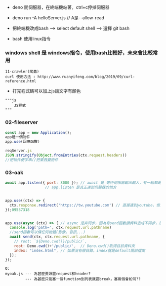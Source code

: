 * deno 開伺服器，在終端機站著，ctrl+c停掉伺服器
* deno run -A helloServer.js   // A是--allow-read

* 把終端機改成bash --> select default shell --> 選擇 git bash
* bash 使用linux指令
  
### windows shell 是 windows指令，使用bash比較好，未來會比較常用
  
```
11-crawler(爬蟲)
curl 使用方法 : http://www.ruanyifeng.com/blog/2019/09/curl-reference.html
```

* 打完程式碼可以加上js讓文字有顏色
  
```
"""js
	JS程式
"""
```

### 02-fileserver

```js
const app = new Application();
app是一個物件
app.use(回應函數)

reqServer.js
JSON.stringify(Object.fromEntries(ctx.request.headers)) 
//把物件便字串//把東西變物件
```

### 03-oak

```js
await app.listen({ port: 8000 }); // await 是 等待伺服器輸出輸入，有一組都是表達這種，後面會說
				  // app.listen 是真正連到伺服器的地方


app.use((ctx) => {
  ctx.response.redirect('https://tw.youtube.com') // 直接連到youtube，但會經過我們的網站(fast)
});09537318


app.use(async (ctx) => { // async 是非同步，因為有send函數讀資料造成不同步，所以要加，，也要加await
  console.log('path=', ctx.request.url.pathname)
  //send函數可以傳任何物體(影像，音訊...)
  await send(ctx, ctx.request.url.pathname, {
    // root: `${Deno.cwd()}/public/`,
    root: Deno.cwd()+'/public/',  // Deno.cwd()取得目前資料夾
    index: "index.html", // 如果沒有根目錄，index就是default開啟檔案
  });
});
```

```
Q:
myoak.js --- 為甚麼要設置request和header? 
         --- 為甚麼只能塞一個function到列表就要break，塞兩個會如何??
```



